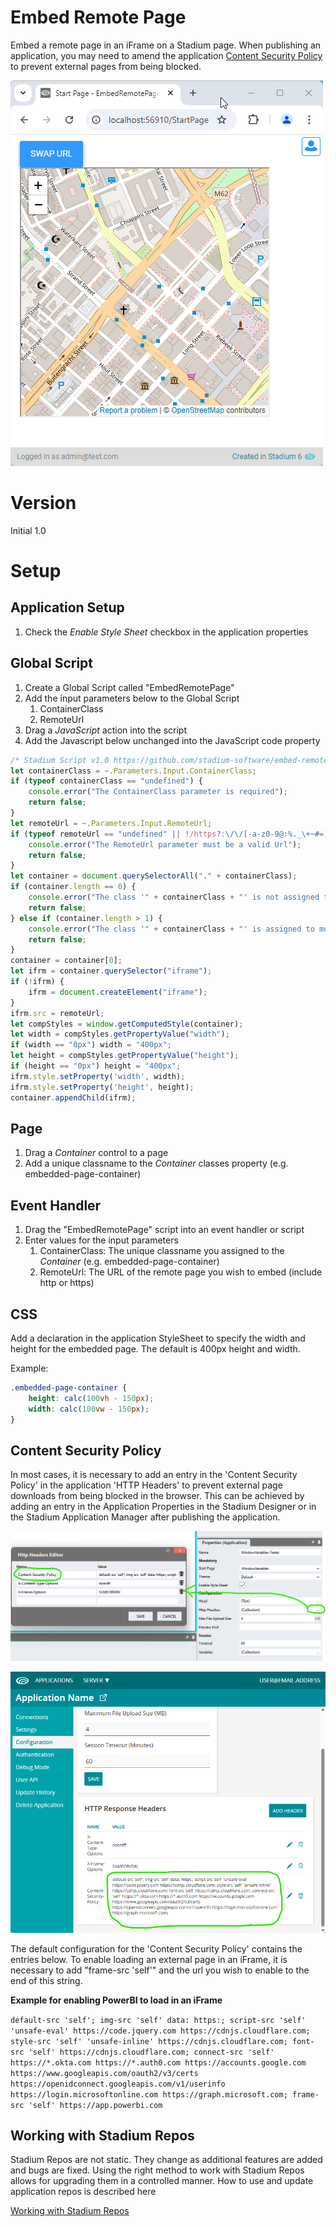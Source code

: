 # Embed Remote Page

Embed a remote page in an iFrame on a Stadium page. When publishing an application, you may need to amend the application [Content Security Policy](#content-security-policy) to prevent external pages from being blocked. 

![](images/view.gif)

# Version
Initial 1.0

# Setup

## Application Setup
1. Check the *Enable Style Sheet* checkbox in the application properties

## Global Script
1. Create a Global Script called "EmbedRemotePage"
2. Add the input parameters below to the Global Script
   1. ContainerClass
   2. RemoteUrl
3. Drag a *JavaScript* action into the script
4. Add the Javascript below unchanged into the JavaScript code property
```javascript
/* Stadium Script v1.0 https://github.com/stadium-software/embed-remote-page */
let containerClass = ~.Parameters.Input.ContainerClass;
if (typeof containerClass == "undefined") {
    console.error("The ContainerClass parameter is required");
    return false;
}
let remoteUrl = ~.Parameters.Input.RemoteUrl;
if (typeof remoteUrl == "undefined" || !/https?:\/\/[-a-z0-9@:%._\+~#=]{1,256}\.[a-z0-9()]{1,6}\b([-a-z0-9()@:%_\+.~#?&//=]*)/i.test(remoteUrl)) {
    console.error("The RemoteUrl parameter must be a valid Url");
    return false;
}
let container = document.querySelectorAll("." + containerClass);
if (container.length == 0) {
    console.error("The class '" + containerClass + "' is not assigned to any Containers");
    return false;
} else if (container.length > 1) {
    console.error("The class '" + containerClass + "' is assigned to multiple Containers. Containers using this script must have unique classnames");
    return false;
}
container = container[0];
let ifrm = container.querySelector("iframe");
if (!ifrm) {
    ifrm = document.createElement("iframe");
}
ifrm.src = remoteUrl;
let compStyles = window.getComputedStyle(container);
let width = compStyles.getPropertyValue("width");
if (width == "0px") width = "400px";
let height = compStyles.getPropertyValue("height");
if (height == "0px") height = "400px";
ifrm.style.setProperty('width', width);
ifrm.style.setProperty('height', height);
container.appendChild(ifrm);
```

## Page
1. Drag a *Container* control to a page
2. Add a unique classname to the *Container* classes property (e.g. embedded-page-container)

## Event Handler
1. Drag the "EmbedRemotePage" script into an event handler or script
2. Enter values for the input parameters
   1. ContainerClass: The unique classname you assigned to the *Container* (e.g. embedded-page-container)
   2. RemoteUrl: The URL of the remote page you wish to embed (include http or https)

## CSS
Add a declaration in the application StyleSheet to specify the width and height for the embedded page. The default is 400px height and width. 

Example: 
```CSS
.embedded-page-container {
	height: calc(100vh - 150px);
	width: calc(100vw - 150px);
}
```

## Content Security Policy
In most cases, it is necessary to add an entry in the 'Content Security Policy' in the application 'HTTP Headers' to prevent external page downloads from being blocked in the browser. This can be achieved by adding an entry in the Application Properties in the Stadium Designer or in the Stadium Application Manager after publishing the application. 

![](images/HTTPHeaders.png)

![](images/SAMHttpHeaders.png)

The default configuration for the 'Content Security Policy' contains the entries below. To enable loading an external page in an iFrame, it is necessary to add "frame-src 'self'" and the url you wish to enable to the end of this string. 

**Example for enabling PowerBI to load in an iFrame**

`default-src 'self'; img-src 'self' data: https:; script-src 'self' 'unsafe-eval' https://code.jquery.com https://cdnjs.cloudflare.com; style-src 'self' 'unsafe-inline' https://cdnjs.cloudflare.com; font-src 'self' https://cdnjs.cloudflare.com; connect-src 'self' https://*.okta.com https://*.auth0.com https://accounts.google.com https://www.googleapis.com/oauth2/v3/certs https://openidconnect.googleapis.com/v1/userinfo https://login.microsoftonline.com https://graph.microsoft.com; frame-src 'self' https://app.powerbi.com`

## Working with Stadium Repos
Stadium Repos are not static. They change as additional features are added and bugs are fixed. Using the right method to work with Stadium Repos allows for upgrading them in a controlled manner. How to use and update application repos is described here 

[Working with Stadium Repos](https://github.com/stadium-software/samples-upgrading)